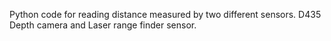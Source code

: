 Python code for reading distance measured by two different sensors.
D435 Depth camera and Laser range finder sensor.
